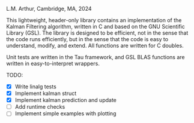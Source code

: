 L.M. Arthur, Cambridge, MA, 2024

This lightweight, header-only library contains an implementation of the Kalman Filtering algorithm, written in C and based on the GNU Scientific Library (GSL). The library is designed to be efficient, not in the sense that the code runs efficiently, but in the sense that the code is easy to understand, modify, and extend. All functions are written for C doubles.

Unit tests are written in the Tau framework, and GSL BLAS functions are written in easy-to-interpret wrappers. 

TODO:
- [X] Write linalg tests
- [X] Implement kalman struct
- [X] Implement kalman prediction and update
- [ ] Add runtime checks
- [ ] Implement simple examples with plotting